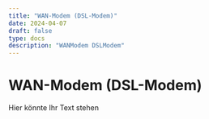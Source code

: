 ```yaml
---
title: "WAN-Modem (DSL-Modem)"
date: 2024-04-07
draft: false
type: docs
description: "WANModem DSLModem"
---
```


# WAN-Modem (DSL-Modem)

Hier könnte Ihr Text stehen